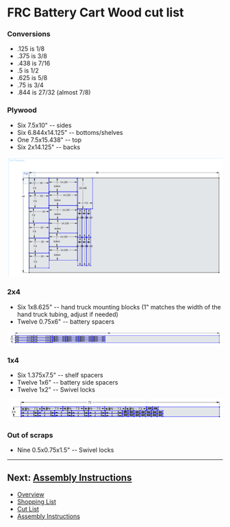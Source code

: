 # FRC Battery Cart Wood cut list

### Conversions

 - .125 is 1/8
 - .375 is 3/8
 - .438 is 7/16
 - .5 is 1/2
 - .625 is 5/8
 - .75 is 3/4
 - .844 is 27/32 (almost 7/8)

### Plywood

 - Six 7.5x10" -- sides
 - Six 6.844x14.125" -- bottoms/shelves
 - One 7.5x15.438" -- top
 - Six 2x14.125" -- backs
 
![](plywood.png)

### 2x4

 - Six 1x8.625" -- hand truck mounting blocks (1" matches the width of the hand truck tubing, adjust if needed)
 - Twelve 0.75x6" -- battery spacers

![](2x4.png)

### 1x4

 - Six 1.375x7.5" -- shelf spacers
 - Twelve 1x6" -- battery side spacers
 - Twelve 1x2" -- Swivel locks

![](1x4.png)

### Out of scraps

 - Nine 0.5x0.75x1.5" -- Swivel locks

----------------------------

## Next: [Assembly Instructions](instructions.md)

 - [Overview](README.md)
 - [Shopping List](shopping.md)
 - [Cut List](cut.md)
 - [Assembly Instructions](instructions.md)